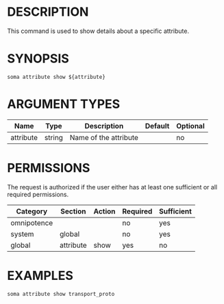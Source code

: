 # DESCRIPTION

This command is used to show details about a specific attribute.

# SYNOPSIS

```
soma attribute show ${attribute}
```

# ARGUMENT TYPES

Name | Type |     Description   | Default | Optional
 --- |  --- | ----------------- | ------- | --------
attribute | string | Name of the attribute | | no

# PERMISSIONS

The request is authorized if the user either has at least one
sufficient or all required permissions.

Category | Section | Action | Required | Sufficient
 ------- | ------- | ------ | -------- | ----------
omnipotence | | | no | yes
system | global | | no | yes
global | attribute | show | yes | no

# EXAMPLES

```
soma attribute show transport_proto
```
